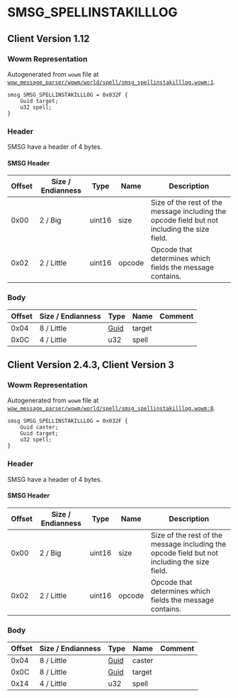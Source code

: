 # SMSG_SPELLINSTAKILLLOG

## Client Version 1.12

### Wowm Representation

Autogenerated from `wowm` file at [`wow_message_parser/wowm/world/spell/smsg_spellinstakilllog.wowm:1`](https://github.com/gtker/wow_messages/tree/main/wow_message_parser/wowm/world/spell/smsg_spellinstakilllog.wowm#L1).
```rust,ignore
smsg SMSG_SPELLINSTAKILLLOG = 0x032F {
    Guid target;
    u32 spell;
}
```
### Header

SMSG have a header of 4 bytes.

#### SMSG Header

| Offset | Size / Endianness | Type   | Name   | Description |
| ------ | ----------------- | ------ | ------ | ----------- |
| 0x00   | 2 / Big           | uint16 | size   | Size of the rest of the message including the opcode field but not including the size field.|
| 0x02   | 2 / Little        | uint16 | opcode | Opcode that determines which fields the message contains.|

### Body

| Offset | Size / Endianness | Type | Name | Comment |
| ------ | ----------------- | ---- | ---- | ------- |
| 0x04 | 8 / Little | [Guid](../types/packed-guid.md) | target |  |
| 0x0C | 4 / Little | u32 | spell |  |

## Client Version 2.4.3, Client Version 3

### Wowm Representation

Autogenerated from `wowm` file at [`wow_message_parser/wowm/world/spell/smsg_spellinstakilllog.wowm:8`](https://github.com/gtker/wow_messages/tree/main/wow_message_parser/wowm/world/spell/smsg_spellinstakilllog.wowm#L8).
```rust,ignore
smsg SMSG_SPELLINSTAKILLLOG = 0x032F {
    Guid caster;
    Guid target;
    u32 spell;
}
```
### Header

SMSG have a header of 4 bytes.

#### SMSG Header

| Offset | Size / Endianness | Type   | Name   | Description |
| ------ | ----------------- | ------ | ------ | ----------- |
| 0x00   | 2 / Big           | uint16 | size   | Size of the rest of the message including the opcode field but not including the size field.|
| 0x02   | 2 / Little        | uint16 | opcode | Opcode that determines which fields the message contains.|

### Body

| Offset | Size / Endianness | Type | Name | Comment |
| ------ | ----------------- | ---- | ---- | ------- |
| 0x04 | 8 / Little | [Guid](../types/packed-guid.md) | caster |  |
| 0x0C | 8 / Little | [Guid](../types/packed-guid.md) | target |  |
| 0x14 | 4 / Little | u32 | spell |  |

